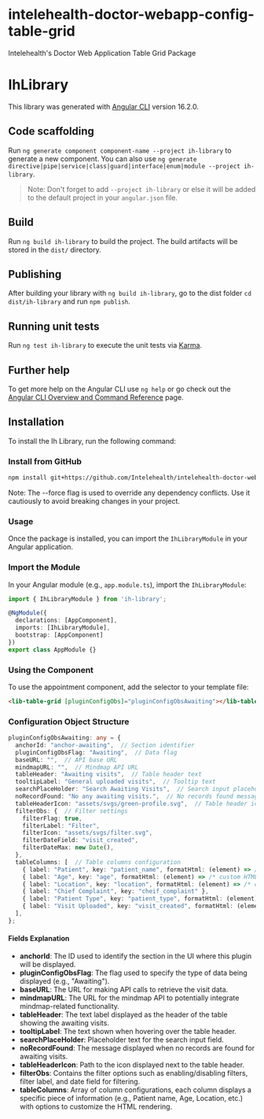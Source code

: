 # intelehealth-doctor-webapp-config-table-grid
Intelehealth's Doctor Web Application Table Grid Package

# IhLibrary

This library was generated with [Angular CLI](https://github.com/angular/angular-cli) version 16.2.0.

## Code scaffolding

Run `ng generate component component-name --project ih-library` to generate a new component. You can also use `ng generate directive|pipe|service|class|guard|interface|enum|module --project ih-library`.
> Note: Don't forget to add `--project ih-library` or else it will be added to the default project in your `angular.json` file. 

## Build

Run `ng build ih-library` to build the project. The build artifacts will be stored in the `dist/` directory.

## Publishing

After building your library with `ng build ih-library`, go to the dist folder `cd dist/ih-library` and run `npm publish`.

## Running unit tests

Run `ng test ih-library` to execute the unit tests via [Karma](https://karma-runner.github.io).

## Further help

To get more help on the Angular CLI use `ng help` or go check out the [Angular CLI Overview and Command Reference](https://angular.io/cli) page.

## Installation

To install the Ih Library, run the following command:

### Install from GitHub

```bash
npm install git+https://github.com/Intelehealth/intelehealth-doctor-webapp-config-table-grid.git#v-0.0.2
```

Note: The --force flag is used to override any dependency conflicts. Use it cautiously to avoid breaking changes in your project.

### Usage
Once the package is installed, you can import the `IhLibraryModule` in your Angular application.

### Import the Module
In your Angular module (e.g., `app.module.ts`), import the `IhLibraryModule`:


```typescript
import { IhLibraryModule } from 'ih-library';

@NgModule({
  declarations: [AppComponent],
  imports: [IhLibraryModule],
  bootstrap: [AppComponent]
})
export class AppModule {}
```

### Using the Component
To use the appointment component, add the <lib-table-grid> selector to your template file:

```html
<lib-table-grid [pluginConfigObs]="pluginConfigObsAwaiting"></lib-table-grid>
```

### Configuration Object Structure

```typescript
pluginConfigObsAwaiting: any = {
  anchorId: "anchor-awaiting",  // Section identifier
  pluginConfigObsFlag: "Awaiting",  // Data flag
  baseURL: "",  // API base URL
  mindmapURL: "",  // Mindmap API URL
  tableHeader: "Awaiting visits",  // Table header text
  tooltipLabel: "General uploaded visits",  // Tooltip text
  searchPlaceHolder: "Search Awaiting Visits",  // Search input placeholder
  noRecordFound: "No any awaiting visits.",  // No records found message
  tableHeaderIcon: "assets/svgs/green-profile.svg",  // Table header icon
  filterObs: {  // Filter settings
    filterFlag: true,
    filterLabel: "Filter",
    filterIcon: "assets/svgs/filter.svg",
    filterDateField: "visit_created",
    filterDateMax: new Date(),
  },
  tableColumns: [  // Table columns configuration
    { label: "Patient", key: "patient_name", formatHtml: (element) => /* custom HTML */ },
    { label: "Age", key: "age", formatHtml: (element) => /* custom HTML */ },
    { label: "Location", key: "location", formatHtml: (element) => /* custom HTML */ },
    { label: "Chief Complaint", key: "cheif_complaint" },
    { label: "Patient Type", key: "patient_type", formatHtml: (element) => /* custom HTML */ },
    { label: "Visit Uploaded", key: "visit_created", formatHtml: (element) => /* custom HTML */ },
  ],
};
```
#### Fields Explanation
- **anchorId**: The ID used to identify the section in the UI where this plugin will be displayed.
- **pluginConfigObsFlag**: The flag used to specify the type of data being displayed (e.g., "Awaiting").
- **baseURL**: The URL for making API calls to retrieve the visit data.
- **mindmapURL**: The URL for the mindmap API to potentially integrate mindmap-related functionality.
- **tableHeader**: The text label displayed as the header of the table showing the awaiting visits.
- **tooltipLabel**: The text shown when hovering over the table header.
- **searchPlaceHolder**: Placeholder text for the search input field.
- **noRecordFound**: The message displayed when no records are found for awaiting visits.
- **tableHeaderIcon**: Path to the icon displayed next to the table header.
- **filterObs**: Contains the filter options such as enabling/disabling filters, filter label, and date field for filtering.
- **tableColumns**: Array of column configurations, each column displays a specific piece of information (e.g., Patient name, Age, Location, etc.) with options to customize the HTML rendering.
